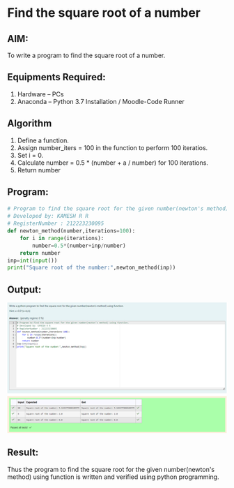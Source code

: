 # Find the square root of a number

## AIM:

To write a program to find the square root of a number.

## Equipments Required:

1. Hardware – PCs
2. Anaconda – Python 3.7 Installation / Moodle-Code Runner

## Algorithm

1. Define a function.
2. Assign number_iters = 100 in the function to perform 100 iteratios.
3. Set i = 0.
4. Calculate number = 0.5 \* (number + a / number) for 100 iterations.
5. Return number

## Program:

```python
# Program to find the square root for the given number(newton's method) using function.
# Developed by: KAMESH R R
# RegisterNumber : 212223230095
def newton_method(number,iterations=100):
    for i in range(iterations):
        number=0.5*(number+inp/number)
    return number
inp=int(input())
print("Square root of the number:",newton_method(inp))
```

## Output:

![Output](ex5-output.png)

## Result:

Thus the program to find the square root for the given number(newton's method) using function is written and verified using python programming.
